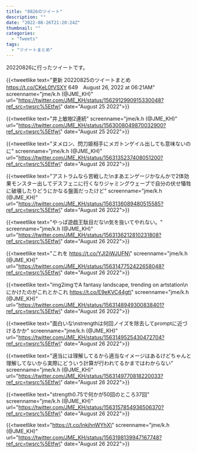 ```yaml
---
title: "0826のツイート"
description: ""
date: "2022-08-26T21:20:24Z"
thumbnail: ""
categories:
  - "Tweets"
tags:
  - "ツイートまとめ"
---
```

20220826に行ったツイートです。
<!--more-->
{{<tweetlike text=\"更新 20220825のツイートまとめ https://t.co/CKeL0fVSXY 649　August 26, 2022 at 06:21AM\" screenname=\"jme/k.h (@JME_KH)\" url=\"https://twitter.com/JME_KH/status/1562912990915330048?ref_src=twsrc%5Etfw\" date=\"August 25 2022\">}}

{{<tweetlike text=\"井上敏樹2連続\" screenname=\"jme/k.h (@JME_KH)\" url=\"https://twitter.com/JME_KH/status/1563008049870032900?ref_src=twsrc%5Etfw\" date=\"August 25 2022\">}}

{{<tweetlike text=\"ヌメロン、閃刀姫相手にメガトンゲイル出しても意味ないのに\" screenname=\"jme/k.h (@JME_KH)\" url=\"https://twitter.com/JME_KH/status/1563135237408051200?ref_src=twsrc%5Etfw\" date=\"August 26 2022\">}}

{{<tweetlike text=\"アストラムなら苦戦した\nまあエンゲージかなんかで2体効果モンスター出してデスフェニに行くなりジャミングウェーブで自分の伏せ犠牲に破壊したりどうにかなる盤面だったけど\" screenname=\"jme/k.h (@JME_KH)\" url=\"https://twitter.com/JME_KH/status/1563136089480515585?ref_src=twsrc%5Etfw\" date=\"August 26 2022\">}}

{{<tweetlike text=\"やっぱ遊戯王駄目だな\n気を抜いてやれない。\" screenname=\"jme/k.h (@JME_KH)\" url=\"https://twitter.com/JME_KH/status/1563136212810231808?ref_src=twsrc%5Etfw\" date=\"August 26 2022\">}}

{{<tweetlike text=\"これを https://t.co/YJI2iWJUFN\" screenname=\"jme/k.h (@JME_KH)\" url=\"https://twitter.com/JME_KH/status/1563147752422658048?ref_src=twsrc%5Etfw\" date=\"August 26 2022\">}}

{{<tweetlike text=\"img2imgでA fantasy landscape, trending on artstation\nにかけたのがこれとかこれ https://t.co/E9eKVC44gt\" screenname=\"jme/k.h (@JME_KH)\" url=\"https://twitter.com/JME_KH/status/1563148949300838401?ref_src=twsrc%5Etfw\" date=\"August 26 2022\">}}

{{<tweetlike text=\"面白いな\nstrengthは何回ノイズを除去してpromptに近づけるかか\" screenname=\"jme/k.h (@JME_KH)\" url=\"https://twitter.com/JME_KH/status/1563149525430472704?ref_src=twsrc%5Etfw\" date=\"August 26 2022\">}}

{{<tweetlike text=\"適当には理解してるから適当なイメージはあるけどちゃんと理解してないから実際にどういう計算が行われてるかまではわからない\" screenname=\"jme/k.h (@JME_KH)\" url=\"https://twitter.com/JME_KH/status/1563149770818220033?ref_src=twsrc%5Etfw\" date=\"August 26 2022\">}}

{{<tweetlike text=\"strength0.75で何かが50回のところ37回\" screenname=\"jme/k.h (@JME_KH)\" url=\"https://twitter.com/JME_KH/status/1563157854936506370?ref_src=twsrc%5Etfw\" date=\"August 26 2022\">}}

{{<tweetlike text=\"https://t.co/lnkjhnWYhX\" screenname=\"jme/k.h (@JME_KH)\" url=\"https://twitter.com/JME_KH/status/1563198139947167748?ref_src=twsrc%5Etfw\" date=\"August 26 2022\">}}

